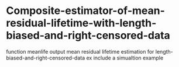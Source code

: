 # Composite-estimator-of-mean-residual-lifetime-with-length-biased-and-right-censored-data
function meanlife output mean residual lifetime estimation for length-biased-and-right-censored-data
ex include a simualtion example
